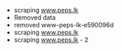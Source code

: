   * scraping www.peps.lk
  * Removed data
  * removed www-peps-lk-e590096d
  * scraping www.peps.lk
  * scraping www.peps.lk - 2
